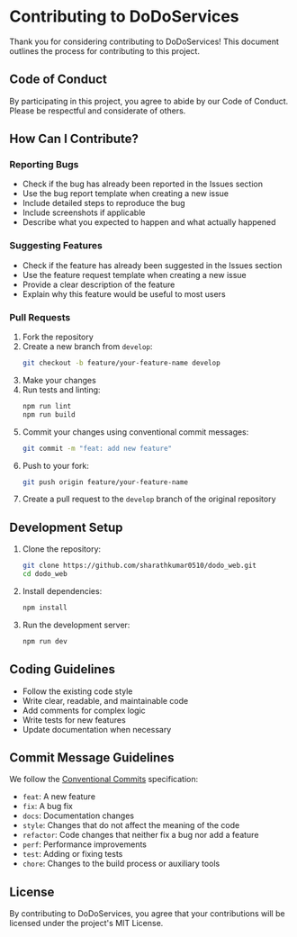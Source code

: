 # Contributing to DoDoServices

Thank you for considering contributing to DoDoServices! This document outlines the process for contributing to this project.

## Code of Conduct

By participating in this project, you agree to abide by our Code of Conduct. Please be respectful and considerate of others.

## How Can I Contribute?

### Reporting Bugs

- Check if the bug has already been reported in the Issues section
- Use the bug report template when creating a new issue
- Include detailed steps to reproduce the bug
- Include screenshots if applicable
- Describe what you expected to happen and what actually happened

### Suggesting Features

- Check if the feature has already been suggested in the Issues section
- Use the feature request template when creating a new issue
- Provide a clear description of the feature
- Explain why this feature would be useful to most users

### Pull Requests

1. Fork the repository
2. Create a new branch from `develop`:
   ```bash
   git checkout -b feature/your-feature-name develop
   ```
3. Make your changes
4. Run tests and linting:
   ```bash
   npm run lint
   npm run build
   ```
5. Commit your changes using conventional commit messages:
   ```bash
   git commit -m "feat: add new feature"
   ```
6. Push to your fork:
   ```bash
   git push origin feature/your-feature-name
   ```
7. Create a pull request to the `develop` branch of the original repository

## Development Setup

1. Clone the repository:
   ```bash
   git clone https://github.com/sharathkumar0510/dodo_web.git
   cd dodo_web
   ```

2. Install dependencies:
   ```bash
   npm install
   ```

3. Run the development server:
   ```bash
   npm run dev
   ```

## Coding Guidelines

- Follow the existing code style
- Write clear, readable, and maintainable code
- Add comments for complex logic
- Write tests for new features
- Update documentation when necessary

## Commit Message Guidelines

We follow the [Conventional Commits](https://www.conventionalcommits.org/) specification:

- `feat`: A new feature
- `fix`: A bug fix
- `docs`: Documentation changes
- `style`: Changes that do not affect the meaning of the code
- `refactor`: Code changes that neither fix a bug nor add a feature
- `perf`: Performance improvements
- `test`: Adding or fixing tests
- `chore`: Changes to the build process or auxiliary tools

## License

By contributing to DoDoServices, you agree that your contributions will be licensed under the project's MIT License.
